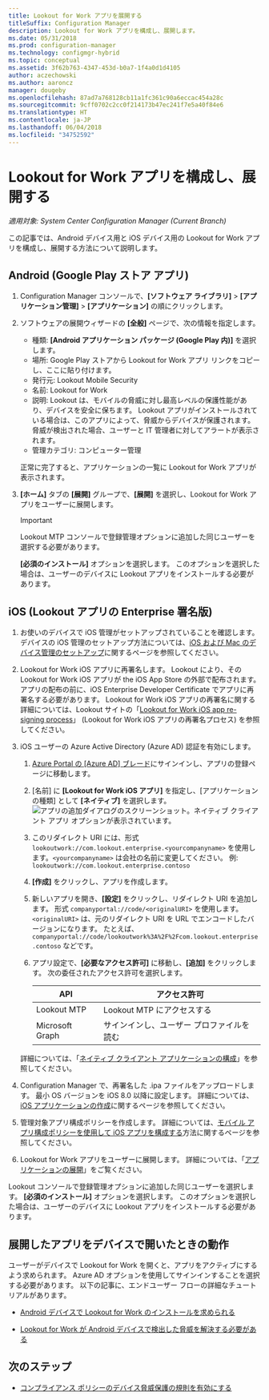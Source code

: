 ```yaml
---
title: Lookout for Work アプリを展開する
titleSuffix: Configuration Manager
description: Lookout for Work アプリを構成し、展開します。
ms.date: 05/31/2018
ms.prod: configuration-manager
ms.technology: configmgr-hybrid
ms.topic: conceptual
ms.assetid: 3f62b763-4347-453d-b0a7-1f4a0d1d4105
author: aczechowski
ms.author: aaroncz
manager: dougeby
ms.openlocfilehash: 87ad7a768128cb11a1fc361c90a6eccac454a28c
ms.sourcegitcommit: 9cff0702c2cc0f214173b47ec241f7e5a40f84e6
ms.translationtype: HT
ms.contentlocale: ja-JP
ms.lasthandoff: 06/04/2018
ms.locfileid: "34752592"
---
```

# <a name="configure-and-deploy-lookout-for-work-apps"></a>Lookout for Work アプリを構成し、展開する

*適用対象: System Center Configuration Manager (Current Branch)*

この記事では、Android デバイス用と iOS デバイス用の Lookout for Work アプリを構成し、展開する方法について説明します。



## <a name="android-google-play-store-app"></a>Android (Google Play ストア アプリ)
1.  Configuration Manager コンソールで、**[ソフトウェア ライブラリ]** > **[アプリケーション管理]** > **[アプリケーション]** の順にクリックします。  

2.  ソフトウェアの展開ウィザードの **[全般]** ページで、次の情報を指定します。  
    - 種類: **[Android アプリケーション パッケージ (Google Play 内)]** を選択します。
    - 場所: Google Play ストアから Lookout for Work アプリ リンクをコピーし、ここに貼り付けます。
    - 発行元: Lookout Mobile Security
    - 名前: Lookout for Work
    - 説明: Lookout は、モバイルの脅威に対し最高レベルの保護性能があり、デバイスを安全に保ちます。 Lookout アプリがインストールされている場合は、このアプリによって、脅威からデバイスが保護されます。 脅威が検出された場合、ユーザーと IT 管理者に対してアラートが表示されます。
    - 管理カテゴリ: コンピューター管理  

    正常に完了すると、アプリケーションの一覧に Lookout for Work アプリが表示されます。  

3.  **[ホーム]** タブの **[展開]** グループで、**[展開]** を選択し、Lookout for Work アプリをユーザーに展開します。   
    >[!IMPORTANT]  
    >Lookout MTP コンソールで登録管理オプションに追加した同じユーザーを選択する必要があります。  

    **[必須のインストール]** オプションを選択します。 このオプションを選択した場合は、ユーザーのデバイスに Lookout アプリをインストールする必要があります。  



## <a name="ios-enterprise-signed-version-of-lookout-app"></a>iOS (Lookout アプリの Enterprise 署名版)

1. お使いのデバイスで iOS 管理がセットアップされていることを確認します。 デバイスの iOS 管理のセットアップ方法については、[iOS および Mac のデバイス管理のセットアップ](/sccm/mdm/deploy-use/enroll-hybrid-ios-mac)に関するページを参照してください。  

2. Lookout for Work iOS アプリに再署名します。 Lookout により、その Lookout for Work iOS アプリが the iOS App Store の外部で配布されます。 アプリの配布の前に、iOS Enterprise Developer Certificate でアプリに再署名する必要があります。 Lookout for Work iOS アプリの再署名に関する詳細については、Lookout サイトの「[Lookout for Work iOS app re-signing process](https://personal.support.lookout.com/hc/articles/114094038714)」 (Lookout for Work iOS アプリの再署名プロセス) を参照してください。  

3. iOS ユーザーの Azure Active Directory (Azure AD) 認証を有効にします。
   1.  [Azure Portal の [Azure AD] ブレード](https://portal.azure.com/#blade/Microsoft_AAD_IAM/ActiveDirectoryMenuBlade/Overview)にサインインし、アプリの登録ページに移動します。  
   2.  [名前] に **[Lookout for Work iOS アプリ]** を指定し、[アプリケーションの種類] として **[ネイティブ]** を選択します。  
  ![アプリの追加ダイアログのスクリーンショット。ネイティブ クライアント アプリ オプションが表示されています。](media/aad-add-app-reg.png)

   3.  このリダイレクト URI には、形式 `lookoutwork://com.lookout.enterprise.<yourcompanyname>` を使用します。`<yourcompanyname>` は会社の名前に変更してください。 例: `lookoutwork://com.lookout.enterprise.contoso`
   4. **[作成]** をクリックし、アプリを作成します。 
   5.  新しいアプリを開き、**[設定]** をクリックし、リダイレクト URI を追加します。 形式 `companyportal://code/<originalURI>` を使用します。`<originalURI>` は、元のリダイレクト URI を URL でエンコードしたバージョンになります。 たとえば、`companyportal://code/lookoutwork%3A%2F%2Fcom.lookout.enterprise.contoso` などです。
   6.  アプリ設定で、**[必要なアクセス許可]** に移動し、**[追加]** をクリックします。 次の委任されたアクセス許可を選択します。  

       | API  | アクセス許可  |
       |---------|---------|
       | Lookout MTP     | Lookout MTP にアクセスする         |
       | Microsoft Graph     | サインインし、ユーザー プロファイルを読む        |  

   詳細については、「[ネイティブ クライアント アプリケーションの構成](/azure/app-service/app-service-mobile-how-to-configure-active-directory-authentication#optional-configure-a-native-client-application)」を参照してください。  


4. Configuration Manager で、再署名した .ipa ファイルをアップロードします。 最小 OS バージョンを iOS 8.0 以降に設定します。 詳細については、[iOS アプリケーションの作成](/sccm/apps/get-started/creating-ios-applications)に関するページを参照してください。   


5. 管理対象アプリ構成ポリシーを作成します。 詳細については、[モバイル アプリ構成ポリシーを使用して iOS アプリを構成する](/sccm/apps/deploy-use/configure-ios-apps-with-app-configuration-policies)方法に関するページを参照してください。  


6. Lookout for Work アプリをユーザーに展開します。 詳細については、「[アプリケーションの展開](/sccm/apps/deploy-use/deploy-applications)」をご覧ください。  

  Lookout コンソールで登録管理オプションに追加した同じユーザーを選択します。 **[必須のインストール]** オプションを選択します。 このオプションを選択した場合は、ユーザーのデバイスに Lookout アプリをインストールする必要があります。



## <a name="what-happens-when-the-deployed-app-is-opened-on-the-device"></a>展開したアプリをデバイスで開いたときの動作

ユーザーがデバイスで Lookout for Work を開くと、アプリをアクティブにするよう求められます。 Azure AD オプションを使用してサインインすることを選択する必要があります。 以下の記事に、エンドユーザー フローの詳細なチュートリアルがあります。

- [Android デバイスで Lookout for Work のインストールを求められる](/intune-user-help/you-are-prompted-to-install-lookout-for-work-android)

- [Lookout for Work が Android デバイスで検出した脅威を解決する必要がある](/intune-user-help/you-need-to-resolve-a-threat-found-by-lookout-for-work-android)



## <a name="next-steps"></a>次のステップ
- [コンプライアンス ポリシーのデバイス脅威保護の規則を有効にする](enable-device-threat-protection-rule-compliance-policy.md)
